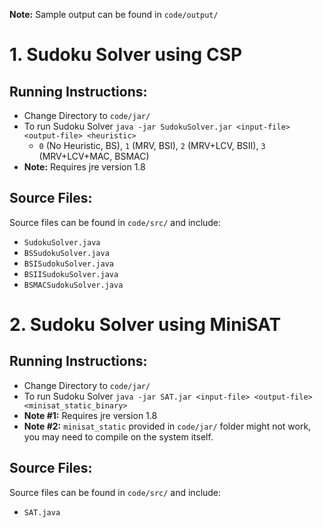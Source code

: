 **Note:** Sample output can be found in `code/output/`
# 1. Sudoku Solver using CSP
## Running Instructions:

* Change Directory to `code/jar/`
* To run Sudoku Solver `java -jar SudokuSolver.jar <input-file> <output-file> <heuristic>`
	* `0` (No Heuristic, BS), `1` (MRV, BSI), `2` (MRV+LCV, BSII), `3` (MRV+LCV+MAC, BSMAC)
* **Note:** Requires jre version 1.8

## Source Files:
Source files can be found in `code/src/` and include:

* `SudokuSolver.java`
* `BSSudokuSolver.java`
* `BSISudokuSolver.java`
* `BSIISudokuSolver.java`
* `BSMACSudokuSolver.java`

# 2. Sudoku Solver using MiniSAT
## Running Instructions:

* Change Directory to `code/jar/`
* To run Sudoku Solver `java -jar SAT.jar <input-file> <output-file> <minisat_static_binary>`
* **Note #1:** Requires jre version 1.8
* **Note #2:** `minisat_static` provided in `code/jar/` folder might not work, you may need to compile on the system itself.

## Source Files:
Source files can be found in `code/src/` and include:

* `SAT.java`